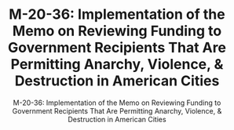 ---
layout: resources-landing
title: "M-20-36: Implementation of the Memo on Reviewing Funding to Government Recipients That Are Permitting Anarchy, Violence, & Destruction in American Cities"
subtitle: "M-20-36: Implementation of the Memo on Reviewing Funding to Government Recipients That Are Permitting Anarchy, Violence, & Destruction in American Cities"
external_link: https://www.whitehouse.gov/wp-content/uploads/2020/09/M-20-36.pdf
filters: federal-financial-assistance coffa memorandum omb 2020
fiscal_year: 2020
---